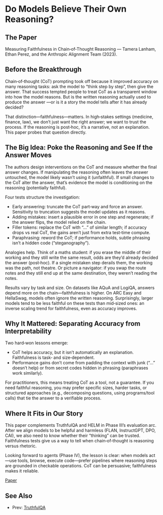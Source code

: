 # Do Models Believe Their Own Reasoning?

## The Paper

Measuring Faithfulness in Chain‑of‑Thought Reasoning — Tamera Lanham, Ethan
Perez, and the Anthropic Alignment Team (2023).

## Before the Breakthrough

Chain‑of‑thought (CoT) prompting took off because it improved accuracy on many
reasoning tasks: ask the model to “think step by step”, then give the answer.
That success tempted people to treat CoT as a transparent window into how the
model reasons. But is the written reasoning actually used to produce the answer
—or is it a story the model tells after it has already decided?

That distinction—faithfulness—matters. In high‑stakes settings (medicine,
finance, law), we don’t just want the right answer; we want to trust the
process. If the reasoning is post‑hoc, it’s a narrative, not an explanation.
This paper probes that question directly.

## The Big Idea: Poke the Reasoning and See If the Answer Moves

The authors design interventions on the CoT and measure whether the final
answer changes. If manipulating the reasoning often leaves the answer untouched,
the model likely wasn’t using it (unfaithful). If small changes to the CoT alter
the answer, that’s evidence the model is conditioning on the reasoning
(potentially faithful).

Four tests structure the investigation:

- Early answering: truncate the CoT part‑way and force an answer. Sensitivity to
  truncation suggests the model updates as it reasons.
- Adding mistakes: insert a plausible error in one step and regenerate; if the
  answer flips, the model relied on the chain.
- Filler tokens: replace the CoT with “...” of similar length; if accuracy drops
  vs real CoT, the gains aren’t just from extra test‑time compute.
- Paraphrasing: reword the CoT; if performance holds, subtle phrasing isn’t a
  hidden code (“steganography”).

Analogies help. Think of a maths student: if you erase the middle of their
working and they still write the same result, odds are they’d already decided
the answer (post‑hoc). If a single mistaken step derails them, the working was
the path, not theatre. Or picture a navigator: if you swap the route notes and
they still end up at the same destination, they weren’t reading the notes.

Results vary by task and size. On datasets like AQuA and LogiQA, answers depend
more on the chain—faithfulness is higher. On ARC Easy and HellaSwag, models
often ignore the written reasoning. Surprisingly, larger models tend to be less
faithful on these tests than mid‑sized ones: an inverse scaling trend for
faithfulness, even as accuracy improves.

## Why It Mattered: Separating Accuracy from Interpretability

Two hard‑won lessons emerge:

- CoT helps accuracy, but it isn’t automatically an explanation. Faithfulness is
  task‑ and size‑dependent.
- Performance gains don’t come from padding the context with junk (“...” doesn’t
  help) or from secret codes hidden in phrasing (paraphrases work similarly).

For practitioners, this means treating CoT as a tool, not a guarantee. If you
need faithful reasoning, you may prefer specific sizes, harder tasks, or
structured approaches (e.g., decomposing questions, using programs/tool calls)
that tie the answer to a verifiable process.

## Where It Fits in Our Story

This paper complements TruthfulQA and HELM in Phase III’s evaluation arc. After
we align models to be helpful and harmless (FLAN, InstructGPT, DPO, CAI), we
also need to know whether their “thinking” can be trusted. Faithfulness tests
give us a way to tell when chain‑of‑thought is reasoning versus rhetoric.

Looking forward to agents (Phase IV), the lesson is clear: when models act—use
tools, browse, execute code—prefer pipelines where reasoning steps are grounded
in checkable operations. CoT can be persuasive; faithfulness makes it reliable.

[Paper](llm_papers_syllabus/Measuring_Faithfulness_CoT_Lanham_2023.pdf)
## See Also
- Prev: [TruthfulQA](21-truthfulqa-measuring-falsehoods-lin-2021.md)
